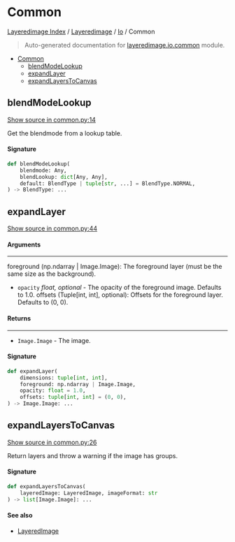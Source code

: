 # Common

[Layeredimage Index](../../README.md#layeredimage-index) / [Layeredimage](../index.md#layeredimage) / [Io](./index.md#io) / Common

> Auto-generated documentation for [layeredimage.io.common](../../../../layeredimage/io/common.py) module.

- [Common](#common)
  - [blendModeLookup](#blendmodelookup)
  - [expandLayer](#expandlayer)
  - [expandLayersToCanvas](#expandlayerstocanvas)

## blendModeLookup

[Show source in common.py:14](../../../../layeredimage/io/common.py#L14)

Get the blendmode from a lookup table.

#### Signature

```python
def blendModeLookup(
    blendmode: Any,
    blendLookup: dict[Any, Any],
    default: BlendType | tuple[str, ...] = BlendType.NORMAL,
) -> BlendType: ...
```



## expandLayer

[Show source in common.py:44](../../../../layeredimage/io/common.py#L44)

#### Arguments

----
 foreground (np.ndarray | Image.Image): The foreground layer (must be the same size as the background).
 - `opacity` *float, optional* - The opacity of the foreground image. Defaults to 1.0.
 offsets (Tuple[int, int], optional): Offsets for the foreground layer. Defaults to (0, 0).

#### Returns

-------
 - `Image.Image` - The image.

#### Signature

```python
def expandLayer(
    dimensions: tuple[int, int],
    foreground: np.ndarray | Image.Image,
    opacity: float = 1.0,
    offsets: tuple[int, int] = (0, 0),
) -> Image.Image: ...
```



## expandLayersToCanvas

[Show source in common.py:26](../../../../layeredimage/io/common.py#L26)

Return layers and throw a warning if the image has groups.

#### Signature

```python
def expandLayersToCanvas(
    layeredImage: LayeredImage, imageFormat: str
) -> list[Image.Image]: ...
```

#### See also

- [LayeredImage](../layeredimage.md#layeredimage)